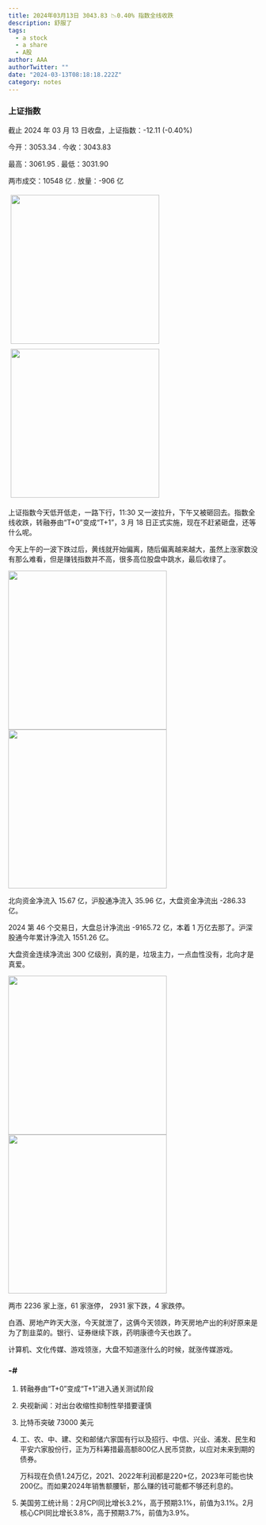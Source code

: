 ```yaml
---
title: 2024年03月13日 3043.83 📉0.40% 指数全线收跌
description: 舒服了
tags:
  - a stock
  - a share
  - A股
author: AAA
authorTwitter: ""
date: "2024-03-13T08:18:18.222Z"
category: notes
---
```


### 上证指数

截止 2024 年 03 月 13 日收盘，上证指数：<span class="font-semibold text-g-5">-12.11 (-0.40%)</span>

今开：<span class="font-semibold text-g-5">3053.34 </span> . 今收：<span class="font-semibold text-g-5">3043.83 </span>

最高：<span class="font-semibold text-r-5">3061.95 </span> . 最低：<span class="font-semibold text-g-5">3031.90 </span>

两市成交：<span class="font-semibold">10548 亿</span> . 放量：<span class="font-semibold text-g-6">-906 亿</span>

<img src="/images/uploads/2024-03/20240313-zs-sh.png" style="width: 300px;display:inline-block;margin: 5px">
<img src="/images/uploads/2024-03/20240313-zs-sh-rk.png" style="width: 300px;display:inline-block;margin: 5px">

上证指数今天低开低走，一路下行，11:30 又一波拉升，下午又被砸回去。指数全线收跌，转融券由“T+0”变成“T+1”，3 月 18 日正式实施，现在不赶紧砸盘，还等什么呢。

今天上午的一波下跌过后，黄线就开始偏离，随后偏离越来越大，虽然上涨家数没有那么难看，但是赚钱指数并不高，很多高位股盘中跳水，最后收绿了。

<img src="/images/uploads/2024-03/20240313-zs-global.png" width="320">

<img src="/images/uploads/2024-03/20240313-zs-bs.png" width="320">

北向资金净流入 <span class="font-semibold text-r-5">15.67 亿</span>，沪股通净流入 <span class="font-semibold text-r-5">35.96 亿</span>，大盘资金净流出 <span class="font-semibold text-g-6">-286.33 亿</span>。

2024 第 46 个交易日，大盘总计净流出 <span class="font-semibold text-g-8">-9165.72 亿</span>，本着 1 万亿去那了。沪深股通今年累计净流入 <span class="font-semibold text-r-6">1551.26 </span>亿。

大盘资金连续净流出 300 亿级别，真的是，垃圾主力，一点血性没有，北向才是真爱。

<img src="/images/uploads/2024-03/20240313-zs-as.png" width="320">
<img src="/images/uploads/2024-03/20240313-zs-zdtj.png" width="320">

两市 <span class="font-semibold text-r-6">2236</span> 家上涨，61 家涨停， <span class="text-g-6">2931</span> 家下跌，4 家跌停。

白酒、房地产昨天大涨，今天就泄了，这俩今天领跌，昨天房地产出的利好原来是为了割韭菜的。银行、证券继续下跌，药明康德今天也跌了。

计算机、文化传媒、游戏领涨，大盘不知道涨什么的时候，就涨传媒游戏。

### -#

1. 转融券由“T+0”变成“T+1”进入通关测试阶段
2. 央视新闻：对出台收缩性抑制性举措要谨慎
3. 比特币突破 73000 美元
4. 工、农、中、建、交和邮储六家国有行以及招行、中信、兴业、浦发、民生和平安六家股份行，正为万科筹措最高额800亿人民币贷款，以应对未来到期的债券。
   
   万科现在负债1.24万亿，2021、2022年利润都是220+亿，2023年可能也快200亿。而如果2024年销售额腰斩，那么赚的钱可能都不够还利息的。
5. 美国劳工统计局：2月CPI同比增长3.2%，高于预期3.1%，前值为3.1%。2月核心CPI同比增长3.8%，高于预期3.7%，前值为3.9%。
   

